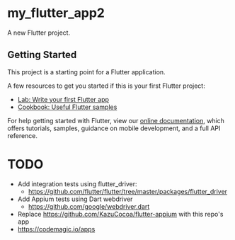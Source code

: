 # my_flutter_app2

A new Flutter project.

## Getting Started

This project is a starting point for a Flutter application.

A few resources to get you started if this is your first Flutter project:

- [Lab: Write your first Flutter app](https://flutter.io/docs/get-started/codelab)
- [Cookbook: Useful Flutter samples](https://flutter.io/docs/cookbook)

For help getting started with Flutter, view our
[online documentation](https://flutter.io/docs), which offers tutorials,
samples, guidance on mobile development, and a full API reference.


# TODO
- Add integration tests using flutter_driver:
    - https://github.com/flutter/flutter/tree/master/packages/flutter_driver
- Add Appium tests using Dart webdriver
    - https://github.com/google/webdriver.dart
- Replace https://github.com/KazuCocoa/flutter-appium with this repo's app
- https://codemagic.io/apps
